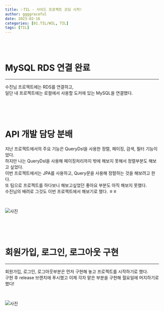 ```yaml
---
title: ✨TIL - 사이드 프로젝트 코딩 시작!
author: ggggraceful
date: 2023-02-16
categories: [01.TIL/WIL, TIL]
tags: [TIL]
---
```


<br/>
<br/>

# MySQL RDS 연결 완료 

---

수진님 프로젝트에는 RDS를 연결하고,  
일단 내 프로젝트에는 로컬에서 사용할 도커에 있는 MySQL을 연결했다.  

<br/>
<br/>
<br/>

# API 개발 담당 분배

지난 프로젝트에서의 주요 기능은 QueryDsl을 사용한 정렬, 페이징, 검색, 필터 기능이었다.  
하지만 나는 QueryDsl을 사용해 페이징처리까지 밖에 해보지 못해서 정렬부분도 해보고 싶었다.  
이번 프로젝트에서는 JPA를 사용하고, Query문을 사용해 정렬하는 것을 해보려고 한다.  
또 팀으로 프로젝트를 하다보니 해보고싶었던 좋아요 부분도 아직 해보지 못했다.  
수진님의 배려로 그것도 이번 프로젝트에서 해보기로 했다. ㅎㅎ

<br/>

![사진](https://user-images.githubusercontent.com/109974940/219698007-9a1f35f3-d4c2-4799-90f7-0dc1bb2de357.png)

<br/>
<br/>
<br/>

# 회원가입, 로그인, 로그아웃 구현

---

회원가입, 로그인, 로그아웃부분은 먼저 구현해 놓고 프로젝트를 시작하기로 했다.  
구현 후 release 브랜치에 푸시했고 이제 각자 맡은 부분을 구현해 월요일에 머지하기로 했다!  

<br/>

![사진](https://user-images.githubusercontent.com/109974940/219698008-b2e892bd-481b-4ad9-9241-cd3fbc91aa5d.png)

<br/>
<br/>
<br/>


